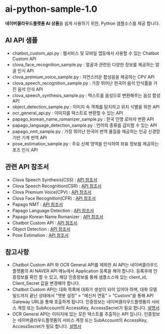 # ai-python-sample-1.0

**네이버클라우드플랫폼 AI 상품**을 쉽게 사용하기 위한, Python 샘플소스를 제공 합니다. 

## AI API 샘플
* chatbot_custom_api.py : 웹서비스 및 모바일 앱등에서 사용할 수 있는 Chatbot Custom API
* clova_face_recognition_sample.py : 얼굴과 관련된 다양한 정보를 제공하는 얼굴 인식 API
* clova_premium_voice_sample.py : 자연스러운 합성음을 제공하는 CPV API
* clova_speech_recognition_sample.py : 가장 뛰어난 한국어 음석 인식률을 가진 음석 인식 API
* clova_speech_synthesis_sample.py : 텍스트를 음성으로 변환해주는 음성 합성 API
* object_detection_sample.py : 이미지 속 객체를 탐지하고 위치 식별을 위한 API
* ocr_general_api.py : 이미지를 텍스트로 변환할 수 있는 API
* papago_korean_name_romanizer_sample.py : 한국 인명 로마자 변환 API
* papago_language_detection_sample.py : 언어의 종류를 감지할 수 있는 API
* papago_nmt_sample.py : 가장 뛰어난 한국어 번역 품질을 제공하는 인공 신경망기반 기계 번역 API
* pose_estimation_sample.py : 주요 신체 영역을 인식하여 좌표 정보를 제공하는 포즈 인식 API

## 관련 API 참조서

* Clova Speech Synthesis(CSS) : [API 참조서](https://apidocs.ncloud.com/ko/ai-naver/clova_speech_synthesis/tts/)
* Clova Speech Recognition(CSR) : [API 참조서](https://apidocs.ncloud.com/ko/ai-naver/clova_speech_recognition/stt/)
* Clova Premium Voice(CPV) : [API 참조서](https://apidocs.ncloud.com/ko/ai-naver/clova_premium_voice/)
* Clova Face Recognition(CFR) : [API 참조서](https://apidocs.ncloud.com/ko/ai-naver/clova_face_recognition/)
* Papago NMT : [API 참조서](https://apidocs.ncloud.com/ko/ai-naver/papago_nmt/translation/)
* Papago Language Detection : [API 참조서](https://apidocs.ncloud.com/ko/ai-naver/papago_language_detection/)
* Papago Korean Name Romanizer : [API 참조서](https://apidocs.ncloud.com/ko/ai-naver/papago_korean_name_romanizer/)
* Chatbot Custom API : [API 참조서](https://apidocs.ncloud.com/ko/ai-application-service/chatbot/)
* Object Detection : [API 참조서](https://apidocs.ncloud.com/ko/ai-naver/object_detection/object/)
* Pose Estimation : [API 참조서](https://apidocs.ncloud.com/ko/ai-naver/pose_estimation/)

## 참고사항

* Chatbot Custom API 와 OCR General API를 제외한 AI API는 네이버클라우드플랫폼의 AI NAVER API 메뉴에서 Application 등록을 해야 합니다.
등록후에 인증정보를 확인 할 수 있고, 해당 인증정보를 통해 샘플소스에 있는 client_id, Client_Secret 값을 변경해야 합니다.
* Chatbot Custom API는 대화 목록에 대화가 생성이 되어 있어야 하며, 대화 모델 빌드까지 끝난 상태에서 "챗봇 설정" > "메신저 연동" > "Custom"을 통해 API Gateway URL을 통해 호출하게 됩니다. 인증정보는 네이버클라우드플랫폼의 서비스 계정 또는 SubAccount의 AccessKey, AccessSecret가 필요 합니다.
[설명서](https://docs.ncloud.com/ko/chatbot/chatbot-2-5.html)
* OCR General API는 이미지에 있는 모든 텍스트를 추출하는 API 입니다. 인증정보는 네이버클라우드플랫폼의 서비스 계정 또는 SubAccount의 AccessKey, AccessSecret가 필요 합니다. [설명서](https://docs.ncloud.com/ko/ocr/ocr-1-2.html)



